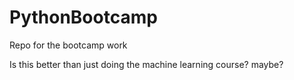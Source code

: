 # PythonBootcamp
Repo for the bootcamp work

Is this better than just doing the machine learning course? maybe?